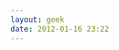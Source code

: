 ```yaml
---
layout: geek
date: 2012-01-16 23:22
---
```

<pre id='1' style='display:none'>
localhost$ <span id="2" style="display:none">ssh jon@interoperate.co.uk</span>
<span id="3" style="display:none">jon@interoperate.co.uk's password:</span>
<span id="4" style="display:none">Last login: Fri Oct  7 12:26:12 2011 from host-92-27-7-204.static.as13285.net</span>
<span id="5" style="display:none">Have a lot of fun...</span>
<span id="6" style='display:none'>interoperate.co.uk$ <span id="7" style="display:none">tree -d ~</span>
<span id="8" style="display:none">/home/jon
.
├── <a href="/about">about</a>
├── code
|   ├── <a href="http://github.com/steveklabnik/">github_profile</a>
|   ├── <a href="http://github.com/hacketyhack/">hackety_hack</a>
|   ├── <a href="http://github.com/shoes/">shoes</a>
|   ├── <a href="http://github.com/steveklabnik/crows/">crows</a>
|   ├── <a href="http://github.com/hotsh">hackers of the severed hand</a>
|   └── <span class="symlink">other_stuff</span> -&gt; <a href="/dev/null">/dev/null</a>
├── writing
|   ├── <a href="http://blog.steveklabnik.com/">personal_blog</a>
|   ├── <a href="http://timelessrepo.com/">timeless</a>
|   ├── <a href="http://thechangelog.com/">the_changelog</a>
|   ├── <a href="http://blog.hackety-hack.com/">hackety_hack</a>
|   └── <a href="http://blog.shoesrb.com/">shoes</a>
├── projects
|   ├── <a href="http://rstat.us">rstat.us</a>
|   ├── <a href="http://hackety-hack.com/">hackety_hack</a>
|   ├── <a href="http://shoesrb.com/">shoes</a>
|   └── <a href="http://crowsne.st/">crows</a>
└── social_media
    ├── <a href="https://twitter.com/#!/Interoper8">twitter</a>
    ├── <a href="http://www.facebook.com/pages/Interoperate/344511882244934">facebook</a>
    ├── <a href="http://www.linkedin.com/in/jonwade">linkedin</a>
    └── <a href="https://plus.google.com/109744129508056468090">google+</a>
interoperate.co.uk$ <span id="cursor">&nbsp;</span></span></span>
</pre>
